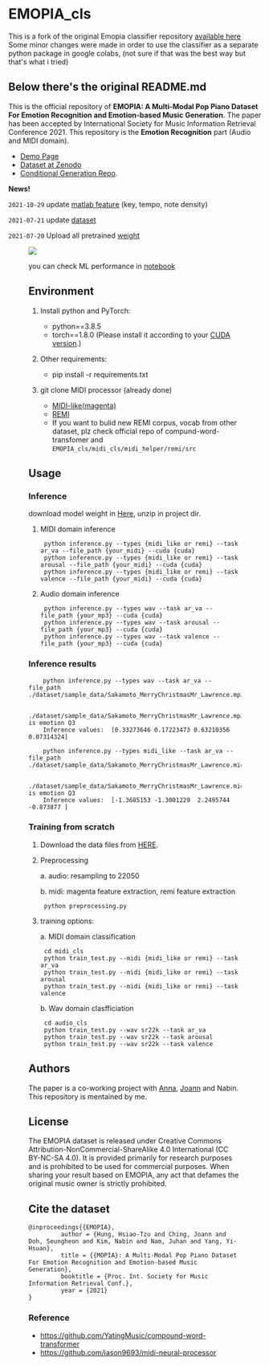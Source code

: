# EMOPIA_cls
This is a fork of the original Emopia classifier repository [available here](https://github.com/seungheondoh/EMOPIA_cls)
Some minor changes were made in order to use the classifier as a separate python package in google colabs, (not sure if that was the best way but that's what i tried)

## Below there's the original README.md

This is the official repository of **EMOPIA: A Multi-Modal Pop Piano Dataset For Emotion Recognition and Emotion-based Music Generation**. The paper has been accepted by International Society for Music Information Retrieval Conference 2021. This repository is the **Emotion Recognition** part (Audio and MIDI domain).

- [Demo Page](https://annahung31.github.io/EMOPIA/)
- [Dataset at Zenodo](https://zenodo.org/record/5090631#.YQEZZ1Mzaw5)
- [Conditional Generation Repo](https://github.com/annahung31/EMOPIA).


**News!**

`2021-10-29` update [matlab feature](https://drive.google.com/file/d/1lG3KMYhRZsBr3ILqcES2aVY21xhvCr7i/view?usp=sharing) (key, tempo, note density)

`2021-07-21` update [dataset](https://zenodo.org/record/5090631#.YQEZZ1Mzaw5)

`2021-07-20` Upload all pretrained [weight](https://drive.google.com/file/d/1L_NOVKCElwcYUEAKp1-FZj_G6Hcq2g2c/view?usp=sharing)

<figure><img src="figs/results.png">

you can check ML performance in [notebook](https://github.com/Dohppak/EMOPIA_cls/blob/main/notebook/1.ML%20Classifier.ipynb)

## Environment

1. Install python and PyTorch:
    - python==3.8.5
    - torch==1.8.0 (Please install it according to your [CUDA version](https://pytorch.org/get-started/previous-versions/#linux-and-windows-4).)
    
2. Other requirements:
    - pip install -r requirements.txt

3. git clone MIDI processor (already done)
    - [MIDI-like(magenta)](https://github.com/jason9693/midi-neural-processor)
    - [REMI](https://github.com/YatingMusic/compound-word-transformer/blob/main/dataset/Dataset.md)
    - If you want to bulid new REMI corpus, vocab from other dataset, plz check official repo of compund-word-transfomer and `EMOPIA_cls/midi_cls/midi_helper/remi/src`

## Usage

### Inference
download model weight in [Here](https://drive.google.com/file/d/1L_NOVKCElwcYUEAKp1-FZj_G6Hcq2g2c/view?usp=sharing), unzip in project dir.

1. MIDI domain inference

        python inference.py --types {midi_like or remi} --task ar_va --file_path {your_midi} --cuda {cuda}
        python inference.py --types {midi_like or remi} --task arousal --file_path {your_midi} --cuda {cuda}
        python inference.py --types {midi_like or remi} --task valence --file_path {your_midi} --cuda {cuda}

2. Audio domain inference

        python inference.py --types wav --task ar_va --file_path {your_mp3} --cuda {cuda}
        python inference.py --types wav --task arousal --file_path {your_mp3} --cuda {cuda}
        python inference.py --types wav --task valence --file_path {your_mp3} --cuda {cuda}

### Inference results

        python inference.py --types wav --task ar_va --file_path ./dataset/sample_data/Sakamoto_MerryChristmasMr_Lawrence.mp3

        ./dataset/sample_data/Sakamoto_MerryChristmasMr_Lawrence.mp3  is emotion Q3
        Inference values:  [0.33273646 0.17223473 0.63210356 0.07314324]

        python inference.py --types midi_like --task ar_va --file_path ./dataset/sample_data/Sakamoto_MerryChristmasMr_Lawrence.mid

        ./dataset/sample_data/Sakamoto_MerryChristmasMr_Lawrence.mid  is emotion Q3
        Inference values:  [-1.3685153 -1.3001229  2.2495744 -0.873877 ]

### Training from scratch
1. Download the data files from [HERE](https://zenodo.org/record/5090631#.YQEZZ1Mzaw5).
    
2. Preprocessing

    a. audio: resampling to 22050

    b. midi: magenta feature extraction, remi feature extraction

        python preprocessing.py

3. training options:  

    a. MIDI domain classification

        cd midi_cls
        python train_test.py --midi {midi_like or remi} --task ar_va
        python train_test.py --midi {midi_like or remi} --task arousal
        python train_test.py --midi {midi_like or remi} --task valence


    b. Wav domain clasfficiation

        cd audio_cls
        python train_test.py --wav sr22k --task ar_va
        python train_test.py --wav sr22k --task arousal
        python train_test.py --wav sr22k --task valence

## Authors

The paper is a co-working project with [Anna](https://github.com/annahung31), [Joann](https://github.com/joann8512) and Nabin. This repository is mentained by me.

## License
The EMOPIA dataset is released under Creative Commons Attribution-NonCommercial-ShareAlike 4.0 International (CC BY-NC-SA 4.0). It is provided primarily for research purposes and is prohibited to be used for commercial purposes. When sharing your result based on EMOPIA, any act that defames the original music owner is strictly prohibited.


## Cite the dataset

```
@inproceedings{{EMOPIA},
         author = {Hung, Hsiao-Tzu and Ching, Joann and Doh, Seungheon and Kim, Nabin and Nam, Juhan and Yang, Yi-Hsuan},
         title = {{MOPIA}: A Multi-Modal Pop Piano Dataset For Emotion Recognition and Emotion-based Music Generation},
         booktitle = {Proc. Int. Society for Music Information Retrieval Conf.},
         year = {2021}
}
```

### Reference
- https://github.com/YatingMusic/compound-word-transformer
- https://github.com/jason9693/midi-neural-processor

